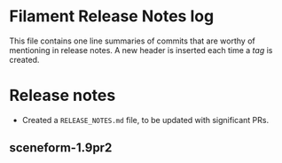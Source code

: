 # Filament Release Notes log

This file contains one line summaries of commits that are worthy of mentioning in release notes.
A new header is inserted each time a *tag* is created.


# Release notes

- Created a `RELEASE_NOTES.md` file, to be updated with significant PRs.

## sceneform-1.9pr2
